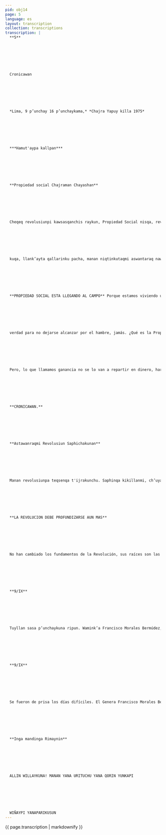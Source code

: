 ```yaml
---
pid: obj14
page: 5
language: es
layout: transcription
collection: transcriptions
transcription: |
  **5**
  
  
  
  
  
  
  
  Cronicawan
  
  
  
  
  
  
  
  *Lima, 9 p’unchay 16 p’unchaykama,* *Chajra Yapuy killa 1975*
  
  
  
  
  
  
  
  ***Hamut'aypa kallpan***
  
  
  
  
  
  
  
  **Propiedad social Chajraman Chayashan**
  
  
  
  
  
  
  
  Cheqeq revolusiunpi kawsasqanchis raykun, Propiedad Social nisqa, revolusionpa hamut'asqan chajrakunaman chayanqa. Chaywanqa cheqapaqcha puririkunqa manaña yarqaywan taripachiku napaq. ¿Iman chay Propiedan Social nisqa? Chayqa, Revolusionpa wawan, kanman hinan, llaqtallanchispin chayqa kan, chayqa llaqtanchispin rikhurin Chaywanmi revolusiunin chis mana huq, revolusionkunaman rijch’akunchu. Propiedad Socialqa, on ganización nisqan mananchaypiqa pipas dueño nis qa kapunchu, lliwmi llank’anku, lliwtaqmi rakinakunku llank’asqankuta Ichaqa sapankankun churanku yachayninta, kallpantan, hamut'ayninta, hinaspataqmi, proyecto de factibilidades nisqata ñawinchanku, chaytan churanku kamachiqninchis wanpar patapi, chayta yuyaysapa tecnico, ari niqtin
  
  
  
  
  
  
  
  kuqa, llank’ayta qallarinku pacha, manan niqtinkutaqmi aswantaraq nawinchananku. Ichaqa manan ganancia nisqata rakinakunqakuchu, qollqellapi, imaynatan ayllupaq ruwanku, yachaywasikunata, ayllu runakunapaq sumaq wasikunata, hanpina wasita, erqekunaq pujllanankupaq, imaymanata ruwanku. Kamachiqninchismi, ayllu runakunaman qolqeta mañan chay ruwanankupaq, pisi pisillamanta kutirichipunankupaq. Aswantaraqmikaymanta rimasun, kunanqa, chayllatan nisaykichis.
  
  
  
  
  
  
  
  **PROPIEDAD SOCIAL ESTA LLEGANDO AL CAMPO** Porque estamos viviendo una verdadera Revolución, lo que decimos Propiedad Social, que es una institución creada por la Revolución llegará al campo. Con eso se avanzará en**
  
  
  
  
  
  
  
  verdad para no dejarse alcanzar por el hambre, jamás. ¿Qué es la Propiedad Social que dicen? Es. como si fuera hijo de la Revolución, eso existe sólo en nuestro pueblo, eso ha aparecido sólo en nuestro país. Eso distingue a nuestra Revolución, y por eso no se parece a otras Revoluciones. La Propiedad Social es una organización, donde no existen propietarios, todos trabajan, y también todos se reparten el producto de su trabajo. Pero todos aportan su saber, su fuerza, su entendimiento y entonces, realizando lo que llamamos proyecto de factibilidades, ponen encima de la mesa de nuestros gobemantes, allí los técnicos que tienen mucho entendimiento, si lo aprueban, inmediatamente se inician los trabajos, y si dijeran no, entonces vuelven a proyectar de mejor manera.
  
  
  
  
  
  
  
  Pero, lo que llamamos ganancia no se lo van a repartir en dinero, harán de todo para la comunidad, casas, buenas casas para los hombres de la comunidad, hospitales, parques infantiles para que jueguen los niños, se hará de todo. Nuestros gobernantes, prestarán ese dinero a los hombres de la comunidad, para que éstos devuelvan poco a poco. Agregaremos mucho más sobre esto, por ahora esto nomás les hablaré.
  
  
  
  
  
  
  
  **CRONICAWAN.**
  
  
  
  
  
  
  
  **Astawanraqmi Revolusiun Saphichakunan**
  
  
  
  
  
  
  
  Manan revolusiunpa teqsenqa t'ijrakunchu. Saphinqa kikillanmi, ch’uya rimayninmanmi chayasun kay iskay ñeqe kawsayninpi. Llaqtanchismi kay qespi kawsayta kutirinan ñosqonsapa qelqaqkunan rimanku revolusionwan ayllupakuspa, utaq revolusiunta awqaspa ichaqa qhari rimaywanmi rimananku, mana imatapas pakaspa, ñoqayku pantasqaykuta reqsinaykupaq. Manañan ch’ulla qharillatachu saminchananchis, nitaq sutillantachu, yayaq sutinta hina, mana sayk’uyta oqarinanchis. Llaqtanchismantan rimananchis, kay muchuriywan awqanakusqanchismanta, chay subdesarrollo nisqata p’anparisqanchista. Revolusionqa manan huq runaq makillapichu tawnakun, llaqtaq wasanpin puririn. Chaytan rimamun pacha t'ijrasqanchis umalliq, lliw Peru suyu llaqtakunapaq. Nintaqmi, aswantaraq saphichakunqa Revolusion Peruana. Chay saphichakuymi revolusiunpa rimasqanta hunt'achiy, pantasqanchista qhari hina mana mancharikuspa reqsey, allin ñanta puririnanpaq. Ichaqa, manan Revolusionqa kay ruwasqanwan qonqorchakushanchu, nitaq tiwli hina hanku hankuta puririshanchu, nitaq soq’a chakiwan llusk’ayushanchu. Aswantan qhari thaskiywan unanchanta hanaqmain uqarispa, mana pantayta thaskishan. Lliw Peru Suyupi llaqtakunan kay revolusionwan sumaq kawsayta tarinqaku. Chay raykun mana pipas Revolusionninchista llallinmanchu. Kawsachun Revolusion. Kawsachun Peru Suyo..
  
  
  
  
  
  
  
  **LA REVOLUCION DEBE PROFUNDIZARSE AUN MAS**
  
  
  
  
  
  
  
  No han cambiado los fundamentos de la Revolución, sus raíces son las mismas, llegaremos a sus postulados más prístinos en esta segunda etapa de la Revolución. Nuestro pueblo debe volver a esta etapa de concordia, escritores e intelectuales deben hablar en favor de la Revolución o cuestionando la Revolución, pero, deben hacerlo con voz de hombre, sin trastiendas, sin acomodos, para que conozcamos nuestros errores. No debemos ponderar a un solo hombre, ni repetir su nombre como el del hacedor de todo, no debemos alabar sin cansancio. Debemos hablar del pueblo, esta guerra que sostenemos contra la pobreza, la sepultura que cavamos para el subdesarrollo que dicen. Una revolución no se sostiene en manos de un sólo hombre, camina sobre las espaldas del pueblo. Esto habló quien viene encabezando nuestro Proceso Revolucionario, para todos los pueblos del Perú. Dijo también, se profundizará aún más la Revolución Peruana, esa profundización es el cumplimiento de los postulados de la Revolución, es reconocer nuestros errores, es enmendar nuestros desaciertos Pero la Revolución no se amilana en la libertad que propicia, ni se debilita, ni camina de cualquier modo, ni se arrastra disminuido, disparejo, con un solo pie. Mas bien, marcha con sus banderas invictas, levantándolas a la altura del cielo marcha con sus banderas. Todos los pueblos del Perú encontrarán una vida mejor con la profundización de la revolución, por esa razón nadie puede vencer a nuestra Revolución. ¡Viva la Revolución! iViva el País Peruano!
  
  
  
  
  
  
  
  **9/IX**
  
  
  
  
  
  
  
  Tuyllan sasa p’unchaykuna ripun. Wamink’a Francisco Morales Bermúdez, yuyaysapa kayninwan aswan allintaraq llaqtanchista ñawpachinqa. Mana sayaymi Revolusiunpi llank’ayqa. Mansamananpagmi allin chaninchasqa p’unchay mashkhayqa. Chay ñanpin purishanchis, chay ñanllatan qatirikunanchis, chay ñanllatan thaskinanchis. Chay subdesarrollo nis qa awqanakuypiqa, manan llallinchismanchu, manapunin qhepaman kutisunmanchu. Ñoqanchispan hamuq p’unchaykunapas, rurupas, kawsaypas, makillanchispin kashan. Chayta yuyarispan aswantaraq huñunakunanchis revolusionninchispi, kay pacha t'ijrayta yawarninchiswan amachananchispaq.
  
  
  
  
  
  
  
  **9/IX**
  
  
  
  
  
  
  
  Se fueron de prisa los días difíciles. El Genera Francisco Morales Bermúdez, con su mejor ciencia llevará más de prisa a nuestro pueblo, hacia adelante. No se descansa cuando se trabaja por la Revolución. Es para no reposar buscar el tiempo de la justicia. En esos senderos caminamos, sólo por esos caminos debemos continuar, sólo por esas rutas debemos marchar. En esa batalla contra le que decimos el subdesarro llo no podemos perder, es imposible que podamos volver hacia atrás, de nosotros son los días que vienen, los frutos, la vida están en nuestras manos Meditando en eso debemos juntarnos aún más alrededor de la Revolución.A nuestra revolución la defenderemos con nuestra sangre.
  
  
  
  
  
  
  
  **Inga mandinga Rimaynin**
  
  
  
  
  
  
  
  ALLIN WILLAYKUNA! MANAN YANA URITUCHU YANA QORIN YUNKAPI
  
  
  
  
  
  
  
  WIÑAYPI YANAPARIKUSUN
---
```


{{ page.transcription | markdownify }}

